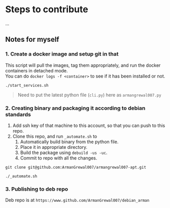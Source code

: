 # Steps to contribute

...

## Notes for myself
### 1. Create a docker image and setup git in that 
This script will pull the images, tag them appropriately, and run the docker containers in detached mode. <br>
You can do `docker logs -f <container>` to see if it has been installed or not.

```
./start_services.sh
```

> Need to put the latest python file  (`cli.py`) here as `armangrewal007.py`

### 2. Creating binary and packaging it according to debian standards
1. Add ssh key of that machine to this account, so that you can push to this repo.
2. Clone this repo, and run `_automate.sh` to
    1. Automatically build binary from the python file.
    2. Place it in appropriate directory.
    3. Build the package using `debuild -us -uc`.
    4. Commit to repo with all the changes.

```
git clone git@github.com:ArmanGrewal007/armangrewal007-apt.git
```       

```
./_automate.sh
```

### 3. Publishing to deb repo
Deb repo is at `https://www.github.com/ArmanGrewal007/debian_arman`
